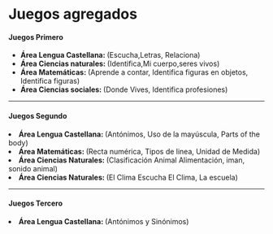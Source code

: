 <h1> Juegos agregados</h1>
<h4>Juegos Primero </h4>
<ul>
<li><strong>Área Lengua Castellana: </strong> (Escucha,Letras, Relaciona)</li>
<li><strong>Área Ciencias naturales: </strong> (Identifica,Mi cuerpo,seres vivos)</li>
<li><strong>Área Matemáticas: </strong> (Aprende a contar, Identifica figuras en objetos, Identifica figuras)</li>
<li><strong>Área Ciencias sociales: </strong> (Donde Vives, Identifica profesiones)</li>
</ul>
<hr>
<h4>Juegos Segundo </h4>
<li><strong>Área Lengua Castellana: </strong> (Antónimos,  Uso de la mayúscula, Parts of the body)</li>
<li><strong>Área Matemáticas: </strong> (Recta numérica, Tipos de linea, Unidad de Medida)</li>
<li><strong>Área Ciencias Naturales: </strong> (Clasificación Animal Alimentación, iman, sonido animal)</li>
<li><strong>Área Ciencias Naturales: </strong> (El Clima Escucha El Clima, La escuela)</li>
<hr>
<h4>Juegos Tercero </h4>
<li><strong>Área Lengua Castellana: </strong> (Antónimos y Sinónimos)</li>